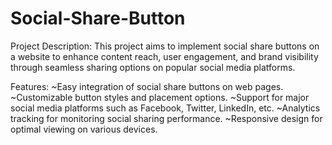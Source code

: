 # Social-Share-Button
<p>Project Description:
This project aims to implement social share buttons on a website to enhance content reach, user engagement, and brand visibility through seamless sharing options on popular social media platforms.

Features:
~Easy integration of social share buttons on web pages.
~Customizable button styles and placement options.
~Support for major social media platforms such as Facebook, Twitter, LinkedIn, etc.
~Analytics tracking for monitoring social sharing performance.
~Responsive design for optimal viewing on various devices.
</p>
